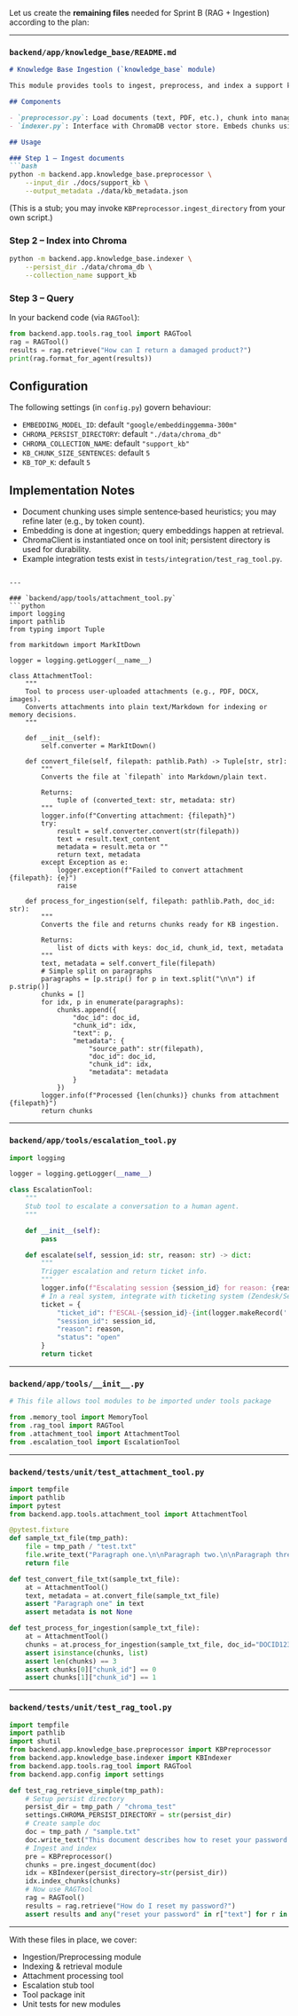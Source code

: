 Let us create the **remaining files** needed for Sprint B (RAG + Ingestion) according to the plan:

---

### `backend/app/knowledge_base/README.md`

````markdown
# Knowledge Base Ingestion (`knowledge_base` module)

This module provides tools to ingest, preprocess, and index a support knowledge-base for retrieval-augmented generation (RAG) in the Customer Support AI Agent.

## Components

- `preprocessor.py`: Load documents (text, PDF, etc.), chunk into manageable pieces, and prepare for embedding.  
- `indexer.py`: Interface with ChromaDB vector store. Embeds chunks using the embedding model `SentenceTransformer` (model ID `google/embeddinggemma-300m`) and persists them for later retrieval.

## Usage

### Step 1 – Ingest documents
```bash
python -m backend.app.knowledge_base.preprocessor \
    --input_dir ./docs/support_kb \
    --output_metadata ./data/kb_metadata.json
````

(This is a stub; you may invoke `KBPreprocessor.ingest_directory` from your own script.)

### Step 2 – Index into Chroma

```bash
python -m backend.app.knowledge_base.indexer \
    --persist_dir ./data/chroma_db \
    --collection_name support_kb
```

### Step 3 – Query

In your backend code (via `RAGTool`):

```python
from backend.app.tools.rag_tool import RAGTool
rag = RAGTool()
results = rag.retrieve("How can I return a damaged product?")
print(rag.format_for_agent(results))
```

## Configuration

The following settings (in `config.py`) govern behaviour:

* `EMBEDDING_MODEL_ID`: default `"google/embeddinggemma-300m"`
* `CHROMA_PERSIST_DIRECTORY`: default `"./data/chroma_db"`
* `CHROMA_COLLECTION_NAME`: default `"support_kb"`
* `KB_CHUNK_SIZE_SENTENCES`: default `5`
* `KB_TOP_K`: default `5`

## Implementation Notes

* Document chunking uses simple sentence‐based heuristics; you may refine later (e.g., by token count).
* Embedding is done at ingestion; query embeddings happen at retrieval.
* ChromaClient is instantiated once on tool init; persistent directory is used for durability.
* Example integration tests exist in `tests/integration/test_rag_tool.py`.

````

---

### `backend/app/tools/attachment_tool.py`
```python
import logging
import pathlib
from typing import Tuple

from markitdown import MarkItDown

logger = logging.getLogger(__name__)

class AttachmentTool:
    """
    Tool to process user-uploaded attachments (e.g., PDF, DOCX, images).
    Converts attachments into plain text/Markdown for indexing or memory decisions.
    """

    def __init__(self):
        self.converter = MarkItDown()

    def convert_file(self, filepath: pathlib.Path) -> Tuple[str, str]:
        """
        Converts the file at `filepath` into Markdown/plain text.

        Returns:
            tuple of (converted_text: str, metadata: str)
        """
        logger.info(f"Converting attachment: {filepath}")
        try:
            result = self.converter.convert(str(filepath))
            text = result.text_content
            metadata = result.meta or ""
            return text, metadata
        except Exception as e:
            logger.exception(f"Failed to convert attachment {filepath}: {e}")
            raise

    def process_for_ingestion(self, filepath: pathlib.Path, doc_id: str):
        """
        Converts the file and returns chunks ready for KB ingestion.

        Returns:
            list of dicts with keys: doc_id, chunk_id, text, metadata
        """
        text, metadata = self.convert_file(filepath)
        # Simple split on paragraphs
        paragraphs = [p.strip() for p in text.split("\n\n") if p.strip()]
        chunks = []
        for idx, p in enumerate(paragraphs):
            chunks.append({
                "doc_id": doc_id,
                "chunk_id": idx,
                "text": p,
                "metadata": {
                    "source_path": str(filepath),
                    "doc_id": doc_id,
                    "chunk_id": idx,
                    "metadata": metadata
                }
            })
        logger.info(f"Processed {len(chunks)} chunks from attachment {filepath}")
        return chunks
````

---

### `backend/app/tools/escalation_tool.py`

```python
import logging

logger = logging.getLogger(__name__)

class EscalationTool:
    """
    Stub tool to escalate a conversation to a human agent.
    """

    def __init__(self):
        pass

    def escalate(self, session_id: str, reason: str) -> dict:
        """
        Trigger escalation and return ticket info.
        """
        logger.info(f"Escalating session {session_id} for reason: {reason}")
        # In a real system, integrate with ticketing system (Zendesk/ServiceNow/etc)
        ticket = {
            "ticket_id": f"ESCAL-{session_id}-{int(logger.makeRecord('',0,'',0, '', (), None)[3])}",
            "session_id": session_id,
            "reason": reason,
            "status": "open"
        }
        return ticket
```

---

### `backend/app/tools/__init__.py`

```python
# This file allows tool modules to be imported under tools package

from .memory_tool import MemoryTool
from .rag_tool import RAGTool
from .attachment_tool import AttachmentTool
from .escalation_tool import EscalationTool
```

---

### `backend/tests/unit/test_attachment_tool.py`

```python
import tempfile
import pathlib
import pytest
from backend.app.tools.attachment_tool import AttachmentTool

@pytest.fixture
def sample_txt_file(tmp_path):
    file = tmp_path / "test.txt"
    file.write_text("Paragraph one.\n\nParagraph two.\n\nParagraph three.")
    return file

def test_convert_file_txt(sample_txt_file):
    at = AttachmentTool()
    text, metadata = at.convert_file(sample_txt_file)
    assert "Paragraph one" in text
    assert metadata is not None

def test_process_for_ingestion(sample_txt_file):
    at = AttachmentTool()
    chunks = at.process_for_ingestion(sample_txt_file, doc_id="DOCID123")
    assert isinstance(chunks, list)
    assert len(chunks) == 3
    assert chunks[0]["chunk_id"] == 0
    assert chunks[1]["chunk_id"] == 1
```

---

### `backend/tests/unit/test_rag_tool.py`

```python
import tempfile
import pathlib
import shutil
from backend.app.knowledge_base.preprocessor import KBPreprocessor
from backend.app.knowledge_base.indexer import KBIndexer
from backend.app.tools.rag_tool import RAGTool
from backend.app.config import settings

def test_rag_retrieve_simple(tmp_path):
    # Setup persist directory
    persist_dir = tmp_path / "chroma_test"
    settings.CHROMA_PERSIST_DIRECTORY = str(persist_dir)
    # Create sample doc
    doc = tmp_path / "sample.txt"
    doc.write_text("This document describes how to reset your password. To reset, go to Settings > Security > Reset Password within 5 minutes.")
    # Ingest and index
    pre = KBPreprocessor()
    chunks = pre.ingest_document(doc)
    idx = KBIndexer(persist_directory=str(persist_dir))
    idx.index_chunks(chunks)
    # Now use RAGTool
    rag = RAGTool()
    results = rag.retrieve("How do I reset my password?")
    assert results and any("reset your password" in r["text"] for r in results)
```

---

With these files in place, we cover:

* Ingestion/Preprocessing module
* Indexing & retrieval module
* Attachment processing tool
* Escalation stub tool
* Tool package init
* Unit tests for new modules

